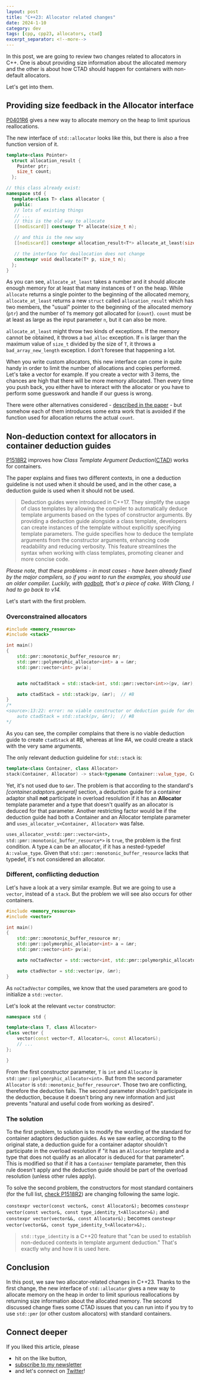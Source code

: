 ```yaml
---
layout: post
title: "C++23: Allocator related changes"
date: 2024-1-10
category: dev
tags: [cpp, cpp23, allocators, ctad]
excerpt_separator: <!--more-->
---
```

In this post, we are going to review two changes related to allocators in C++. One is about providing size information about the allocated memory and the other is about how CTAD should happen for containers with non-default allocators.

Let's get into them.

## Providing size feedback in the Allocator interface
[P0401R6](https://www.open-std.org/jtc1/sc22/wg21/docs/papers/2021/p0401r6.html) gives a new way to allocate memory on the heap to limit spurious reallocations.

The new interface of `std::allocator` looks like this, but there is also a free function version of it.

```cpp
template<class Pointer>
  struct allocation_result {
    Pointer ptr;
    size_t count;
  };

// this class already exist:
namespace std {
  template<class T> class allocator {
   public:
   // lots of existing things
   // ...
   // this is the old way to allocate 
   [[nodiscard]] constexpr T* allocate(size_t n);

   // and this is the new way
   [[nodiscard]] constexpr allocation_result<T*> allocate_at_least(size_t n);

   // the interface for deallocation does not change
   constexpr void deallocate(T* p, size_t n);
  };
}
```

As you can see, `allocate_at_least` takes a number and it should allocate enough memory for at least that many instances of `T` on the heap. While `allocate` returns a single pointer to the beginning of the allocated memory, `allocate_at_least` returns a new `struct` called `allocation_result` which has two members, the "usual" pointer to the beginning of the allocated memory (`ptr`) and the number of `T`s memory got allocated for (`count`). `count` must be at least as large as the input parameter `n`, but it can also be more.

`allocate_at_least` might throw two kinds of exceptions. If the memory cannot be obtained, it throws a `bad_alloc` exception. If `n` is larger than the maximum value of `size_t` divided by the size of `T`, it throws a `bad_array_new_length` exception. I don't foresee that happening a lot.

When you write custom allocators, this new interface can come in quite handy in order to limit the number of allocations and copies performed. Let's take a vector for example. If you create a vector with 3 items, the chances are high that there will be more memory allocated. Then every time you push back, you either have to interact with the allocator or you have to perform some guesswork and handle if our guess is wrong.

There were other alternatives considered - [described in the paper](https://www.open-std.org/jtc1/sc22/wg21/docs/papers/2021/p0401r6.html) - but somehow each of them introduces some extra work that is avoided if the function used for allocation returns the actual `count`.

## Non-deduction context for allocators in container deduction guides

[P1518R2](https://www.open-std.org/jtc1/sc22/wg21/docs/papers/2021/p1518r2.html) improves how *Class Template Argument Deduction*([CTAD](https://en.cppreference.com/w/cpp/language/class_template_argument_deduction)) works for containers.

The paper explains and fixes two different contexts, in one a deduction guideline is not used when it should be used, and in the other case, a deduction guide is used when it should not be used.

> Deduction guides were introduced in C++17. They simplify the usage of class templates by allowing the compiler to automatically deduce template arguments based on the types of constructor arguments. By providing a deduction guide alongside a class template, developers can create instances of the template without explicitly specifying template parameters. The guide specifies how to deduce the template arguments from the constructor arguments, enhancing code readability and reducing verbosity. This feature streamlines the syntax when working with class templates, promoting cleaner and more concise code.

*Please note, that these problems - in most cases - have been already fixed by the major compilers, so if you want to run the examples, you should use an older compiler. Luckily, with [godbolt](https://godbolt.org/z/Gscj7ocYz), that's a piece of cake. With Clang, I had to go back to v14.*

Let's start with the first problem.

### Overconstrained allocators

```cpp
#include <memory_resource>
#include <stack>

int main()
{
    std::pmr::monotonic_buffer_resource mr;
    std::pmr::polymorphic_allocator<int> a = &mr;
    std::pmr::vector<int> pv(a);


    auto noCtadStack = std::stack<int, std::pmr::vector<int>>(pv, &mr); // #A

    auto ctadStack = std::stack(pv, &mr);  // #B
}
/*
<source>:13:22: error: no viable constructor or deduction guide for deduction of template arguments of 'stack'
    auto ctadStack = std::stack(pv, &mr);  // #B
*/
```

As you can see, the compiler complains that there is no viable deduction guide to create `ctadStack` at *#B*, whereas at line *#A*, we could create a stack with the very same arguments.

The only relevant deduction guideline for `std::stack` is:

```cpp
template<class Container, class Allocator>
stack(Container, Allocator) -> stack<typename Container::value_type, Container>;
```

Yet, it's not used due to `&mr`. The problem is that according to the standard's *[container.adaptors.general]* section, a deduction guide for a container adaptor shall **not** participate in overload resolution if it has an **Allocator** template parameter and a type that doesn't qualify as an allocator is deduced for that parameter. Another restricting factor would be if the deduction guide had both a Container and an Allocator template parameter and `uses_allocator_v<Container, Allocator>` was false.

`uses_allocator_v<std::pmr::vector<int>, std::pmr::monotonic_buffer_resource*>` is `true`, the problem is the first condition. A type `A` can be an allocator, if it has a nested-typedef `A::value_type`. Given that `std::pmr::monotonic_buffer_resource` lacks that typedef, it's not considered an allocator.

### Different, conflicting deduction

Let's have a look at a very similar example. But we are going to use a `vector`, instead of a `stack`. But the problem we will see also occurs for other containers.

```cpp
#include <memory_resource>
#include <vector>

int main()
{
    std::pmr::monotonic_buffer_resource mr;
    std::pmr::polymorphic_allocator<int> a = &mr;
    std::pmr::vector<int> pv(a);

    auto noCtadVector = std::vector<int, std::pmr::polymorphic_allocator<int>>(pv, &mr);

    auto ctadVector = std::vector(pv, &mr);
}
```

As `noCtadVector` compiles, we know that the used parameters are good to initialize a `std::vector`.

Let's look at the relevant `vector` constructor:

```cpp
namespace std {

template<class T, class Allocator>
class vector {
    vector(const vector<T, Allocator>&, const Allocator&);
    // ...
};

} 
```

From the first constructor parameter, `T` is `int` and `Allocator` is `std::pmr::polymorphic_allocator<int>`. But from the second parameter `Allocator` is `std::monotonic_buffer_resource*`. Those two are conflicting, therefore the deduction fails. The second parameter shouldn't participate in the deduction, because it doesn't bring any new information and just prevents "natural and useful code from working as desired".

### The solution

To the first problem, to solution is to modify the wording of the standard for container adaptors deduction guides. As we saw earlier, according to the original state, a deduction guide for a container adaptor shouldn't participate in the overload resolution if "it has an `Allocator` template and a type that does not qualify as an allocator is deduced for that parameter". This is modified so that if it has a `Container` template parameter, then this rule doesn't apply and the deduction guide should be part of the overload resolution (unless other rules apply).

To solve the second problem, the constructors for most standard containers (for the full list, [check P1518R2](https://www.open-std.org/jtc1/sc22/wg21/docs/papers/2021/p1518r2.html#wording)) are changing following the same logic.

`constexpr vector(const vector&, const Allocator&);` becomes `constexpr vector(const vector&, const type_identity_t<Allocator>&);`  and `constexpr vector(vector&&, const Allocator&);` becomes `constexpr vector(vector&&, const type_identity_t<Allocator>&);`.

> `std::type_identity` is a C++20 feature that "can be used to establish non-deduced contexts in template argument deduction." That's exactly why and how it is used here.

## Conclusion

In this post, we saw two allocator-related changes in C++23. Thanks to the first change, the new interface of `std::allocator` gives a new way to allocate memory on the heap in order to limit spurious reallocations by returning size information about the allocated memory. The second discussed change fixes some CTAD issues that you can run into if you try to use `std::pmr` (or other custom allocators) with standard containers.

## Connect deeper

If you liked this article, please 
- hit on the like button,  
- [subscribe to my newsletter](http://eepurl.com/gvcv1j) 
- and let's connect on [Twitter](https://twitter.com/SandorDargo)!